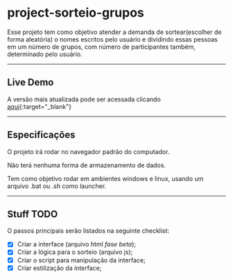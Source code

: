 # project-sorteio-grupos

Esse projeto tem como objetivo atender a demanda de sortear(escolher de forma aleatória) o nomes escritos pelo usuário
e dividindo essas pessoas em um número de grupos, com número de participantes também, determinado pelo usuário.

-----------------------------------------------------------------------------------------------------------------------
## Live Demo

A versão mais atualizada pode ser acessada clicando [aqui](https://izumi-san.github.io/project-sorteio-grupos/){:target="_blank"}

-----------------------------------------------------------------------------------------------------------------------

## Especificações

O projeto irá rodar no navegador padrão do computador.

Não terá nenhuma forma de armazenamento de dados.

Tem como objetivo rodar em ambientes windows e linux, usando um arquivo .bat ou .sh como launcher.

-----------------------------------------------------------------------------------------------------------------------


## Stuff TODO

O passos principais serão listados na seguinte checklist:

- [X] Criar a interface (arquivo html *fase beta*);
- [X] Criar a lógica para o sorteio (arquivo js);
- [X] Criar o script para manipulação da interface;
- [X] Criar estilização da interface;
